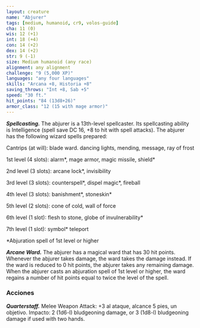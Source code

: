 ```yaml
---
layout: creature
name: "Abjurer"
tags: [medium, humanoid, cr9, volos-guide]
cha: 11 (0)
wis: 12 (+1)
int: 18 (+4)
con: 14 (+2)
dex: 14 (+2)
str: 9 (-1)
size: Medium humanoid (any race)
alignment: any alignment
challenge: "9 (5,000 XP)"
languages: "any four languages"
skills: "Arcana +8, Historia +8"
saving_throws: "Int +8, Sab +5"
speed: "30 ft."
hit_points: "84 (13d8+26)"
armor_class: "12 (15 with mage armor)"
---
```


***Spellcasting.*** The abjurer is a 13th-level spellcaster. Its spellcasting ability is Intelligence (spell save DC 16, +8 to hit with spell attacks). The abjurer has the following wizard spells prepared:

Cantrips (at will): blade ward. dancing lights, mending, message, ray of frost

1st level (4 slots): alarm*, mage armor, magic missile, shield*

2nd level (3 slots): arcane lock*, invisibility

3rd level (3 slots): counterspell*, dispel magic*, fireball

4th level (3 slots): banishment*, stoneskin*

5th level (2 slots): cone of cold, wall of force

6th level (1 slot): flesh to stone, globe of invulnerability*

7th level (1 slot): symbol* teleport

*Abjuration spell of 1st level or higher

***Arcane Ward.*** The abjurer has a magical ward that has 30 hit points. Whenever the abjurer takes damage, the ward takes the damage instead. If the ward is reduced to 0 hit points, the abjurer takes any remaining damage. When the abjurer casts an abjuration spell of 1st level or higher, the ward regains a number of hit points equal to twice the level of the spell.

### Acciones

***Quarterstaff.*** Melee Weapon Attack: +3 al ataque, alcance 5 pies, un objetivo. Impacto: 2 (1d6-l) bludgeoning damage, or 3 (1d8-l) bludgeoning damage if used with two hands.